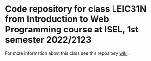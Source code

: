 # Code repository for class LEIC31N from Introduction to Web Programming course at ISEL, 1st semester 2022/2123

For more information about this class see this repository [wiki](../../wiki).
